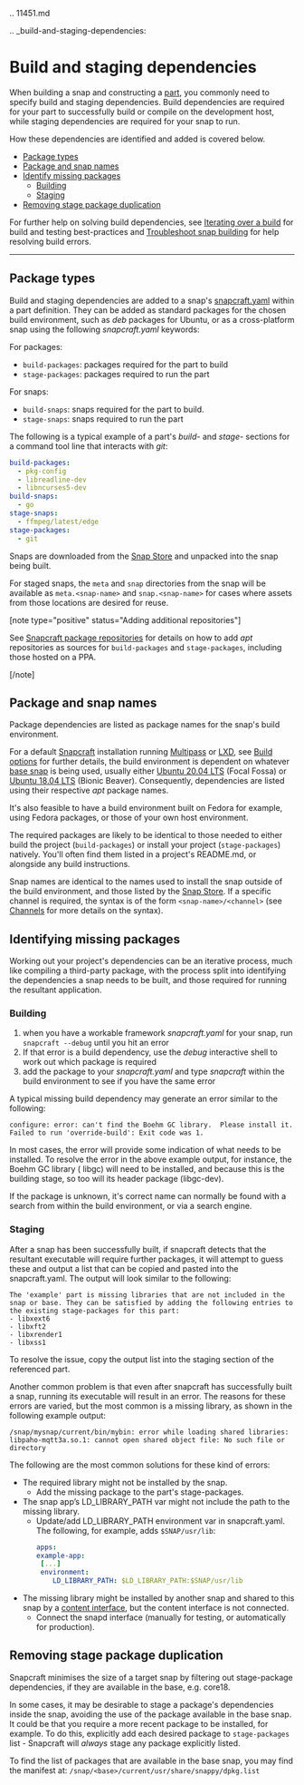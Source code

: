 .. 11451.md

.. _build-and-staging-dependencies:

# Build and staging dependencies

When building a snap and constructing a [part](adding-parts.md), you commonly need to specify build and staging dependencies. Build dependencies are required for your part to successfully build or compile on the development host, while staging dependencies are required for your snap to run.

How these dependencies are identified and added is covered below.

- [Package types](#heading--package)
- [Package and snap names](#heading--package-names)
- [Identify missing packages](#heading--missing)
   - [Building](#heading--missing-building)
   - [Staging](#heading--missing-staging)
- [Removing stage package duplication](#heading--filtering)

For further help on solving build dependencies, see [Iterating over a build](iterating-over-a-build.md) for build and testing best-practices and  [Troubleshoot snap building](troubleshoot-snap-building.md) for help  resolving build errors.

---

<h2 id='heading--package'>Package types</h2>

Build and staging dependencies are added to a snap's [snapcraft.yaml](the-snapcraft-yaml-schema.md) within a part definition. They can be added as standard
packages for the chosen build environment, such as _deb_ packages for Ubuntu, or as a cross-platform snap using the following _snapcraft.yaml_ keywords:

For packages:
- `build-packages`: packages required for the part to build
- `stage-packages`: packages required to run the part

For snaps:
- `build-snaps`: snaps required for the part to build.
- `stage-snaps`: snaps required to run the part

The following is a typical example of a part's *build-* and *stage-* sections for a command tool line that interacts with *git*:

```yaml
build-packages:
  - pkg-config
  - libreadline-dev
  - libncurses5-dev
build-snaps:
  - go
stage-snaps:
  - ffmpeg/latest/edge
stage-packages:
  - git
```

Snaps are downloaded from the [Snap Store](https://snapcraft.io/store) and unpacked into the snap being built.

For staged snaps, the `meta` and `snap` directories from the snap will be available as `meta.<snap-name>` and `snap.<snap-name>` for cases where assets from those locations are desired for reuse.

[note type="positive" status="Adding additional repositories"]

See [Snapcraft package repositories](snapcraft-package-repositories.md) for details on how  to add *apt* repositories as sources for `build-packages` and `stage-packages`, including those hosted on a PPA.

[/note]

<h2 id='heading--package-names'>Package and snap names</h2>

Package dependencies are listed as package names for the snap's build environment.

For a default [Snapcraft](snapcraft-overview.md) installation running [Multipass](https://multipass.run/) or [LXD](https://linuxcontainers.org/lxd/introduction/), see [Build options](build-options.md) for further details, the build environment is dependent on whatever [base snap](base-snaps.md) is being used, usually either [Ubuntu 20.04 LTS](http://releases.ubuntu.com/20.04/) (Focal Fossa) or [Ubuntu 18.04 LTS](http://releases.ubuntu.com/18.04/) (Bionic Beaver). Consequently, dependencies are listed using their respective *apt* package names.

It's also feasible to have a build environment built on Fedora for example, using Fedora packages, or those of your own host environment.

The required packages are likely to be identical to those needed to either build the project (`build-packages`) or install your project (`stage-packages`) natively. You'll often find them listed in a project's README.md, or alongside any build instructions.

Snap names are identical to the names used to install the snap outside of the build environment, and those listed by the [Snap Store](https://snapcraft.io/store).  If a specific channel is required, the syntax is of the form `<snap-name>/<channel>` (see [Channels](https://snapcraft.io/docs/channels) for more details on the syntax).

<h2 id='heading--missing'>Identifying missing packages</h2>

Working out your project's dependencies can be an iterative process, much like compiling a third-party package, with the process split into identifying the dependencies a snap needs to be built, and those required for running the resultant application.

<h3 id='heading--missing-building'>Building</h3>

1. when you have a workable framework *snapcraft.yaml* for your snap, run `snapcraft --debug` until you hit an error
1. If that error is a build dependency, use the *debug* interactive shell to work out which package is required
1. add the package to your *snapcraft.yaml* and type *snapcraft* within the build environment to see if you have the same error

A typical missing build dependency may generate an error similar to the following:

```
configure: error: can't find the Boehm GC library.  Please install it.
Failed to run 'override-build': Exit code was 1.
```

In most cases, the error will provide some indication of what needs to be installed. To resolve the error in the above example output, for instance, the Boehm GC library ( libgc) will need to be installed, and because this is the building stage, so too will its header package (libgc-dev).

If the package is unknown, it's correct name can normally be found with a search from within the build environment, or via a search engine.

<h3 id='heading--missing-staging'>Staging</h3>

After a snap has been successfully built, if snapcraft detects that the resultant executable will require further packages, it will attempt to guess these and output a list that can be copied and pasted into the snapcraft.yaml. The output will look similar to the following:

```
The 'example' part is missing libraries that are not included in the snap or base. They can be satisfied by adding the following entries to the existing stage-packages for this part:
- libxext6
- libxft2
- libxrender1
- libxss1
```

To resolve the issue, copy the output list into the staging section of the referenced part.

Another common problem is that even after snapcraft has successfully built a snap, running its executable will result in an error. The reasons for these errors are varied, but the most common is a missing library, as shown in the following example output:

```
/snap/mysnap/current/bin/mybin: error while loading shared libraries: libpaho-mqtt3a.so.1: cannot open shared object file: No such file or directory
```

The following are the most common solutions for these kind of errors:

- The required library might not be installed by the snap.
  * Add the missing package to the part's stage-packages.
- The snap app’s LD_LIBRARY_PATH var might not include the path to the missing library.
  * Update/add LD_LIBRARY_PATH environment var in snapcraft.yaml. The following, for example, adds `$SNAP/usr/lib`:
      ```yaml
      apps:
     example-app:
       [...]
       environment:
          LD_LIBRARY_PATH: $LD_LIBRARY_PATH:$SNAP/usr/lib
       ```
- The missing library might be installed by another snap and shared to this snap by a [content interface](the-content-interface.md), but the content interface is not connected.
  * Connect the snapd interface (manually for testing, or automatically for production).

<h2 id='heading--filtering'>Removing stage package duplication</h2>

Snapcraft minimises the size of a target snap by filtering out stage-package dependencies, if they are available in the base, e.g. core18.

In some cases, it may be desirable to stage a package's dependencies inside the snap, avoiding the use of the package available in the base snap. It could be that you require a more recent package to be installed, for example. To do this, explicitly add each desired package to `stage-packages` list - Snapcraft will _always_ stage any package explicitly listed.

To find the list of packages that are available in the base snap, you may find the manifest at:
`/snap/<base>/current/usr/share/snappy/dpkg.list`